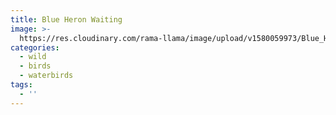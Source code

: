 ```yaml
---
title: Blue Heron Waiting
image: >-
  https://res.cloudinary.com/rama-llama/image/upload/v1580059973/Blue_Heron_Waiting_rss6wf.jpg
categories:
  - wild
  - birds
  - waterbirds
tags:
  - ''
---
```


